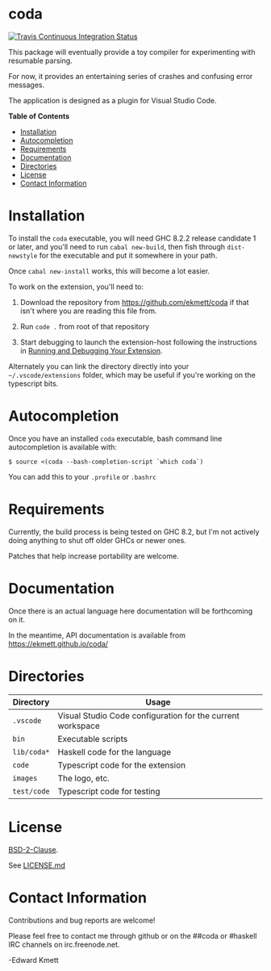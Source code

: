 # coda

[![Travis Continuous Integration Status][travis-img]][travis]

This package will eventually provide a toy compiler for experimenting with resumable parsing.

For now, it provides an entertaining series of crashes and confusing error messages.

The application is designed as a plugin for Visual Studio Code.

**Table of Contents**

- [Installation](#installation)
- [Autocompletion](#autocompletion)
- [Requirements](#requirements)
- [Documentation](#documentation)
- [Directories](#directories)
- [License](#license)
- [Contact Information](#contact-information)

Installation
============

To install the `coda` executable, you will need GHC 8.2.2 release candidate 1 or later, and you'll need to run `cabal new-build`, then fish through `dist-newstyle` for the executable and put it somewhere in your path.

Once `cabal new-install` works, this will become a lot easier.

To work on the extension, you'll need to:

1. Download the repository from <https://github.com/ekmett/coda> if that isn't where you are reading this file from.

2. Run `code .` from root of that repository

3. Start debugging to launch the extension-host following the instructions in [Running and Debugging Your Extension][debugging-extensions].

Alternately you can link the directory directly into your `~/.vscode/extensions` folder, which may be useful if you're working on the typescript bits.

Autocompletion
==============

Once you have an installed `coda` executable, bash command line autocompletion is available with:

```
$ source <(coda --bash-completion-script `which coda`)
```

You can add this to your `.profile` or `.bashrc`

Requirements
============

Currently, the build process is being tested on GHC 8.2, but I'm not actively doing anything to shut off older GHCs or newer ones.

Patches that help increase portability are welcome.

Documentation
=============

Once there is an actual language here documentation will be forthcoming on it.

In the meantime, API documentation is available from https://ekmett.github.io/coda/

Directories
===========

| Directory     | Usage |
| ------------- | ----- |
| `.vscode`     | Visual Studio Code configuration for the current workspace |
| `bin`         | Executable scripts |
| `lib/coda*`   | Haskell code for the language |
| `code`        | Typescript code for the extension |
| `images`      | The logo, etc. |
| `test/code`   | Typescript code for testing |

License
=======

[BSD-2-Clause](https://opensource.org/licenses/BSD-2-Clause).

See [LICENSE.md](LICENSE.md)

Contact Information
===================

Contributions and bug reports are welcome!

Please feel free to contact me through github or on the ##coda or #haskell IRC channels on irc.freenode.net.

-Edward Kmett

 [debugging-extensions]: https://code.visualstudio.com/docs/extensions/debugging-extensions
 [shake]: http://shakebuild.com/
 [travis]: http://travis-ci.org/ekmett/coda
 [travis-img]: https://secure.travis-ci.org/ekmett/coda.png?branch=master
